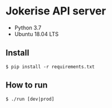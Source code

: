 # Jokerise API server

* Python 3.7
* Ubuntu 18.04 LTS

## Install
```
$ pip install -r requirements.txt
```

## How to run
```
$ ./run [dev|prod]
```
